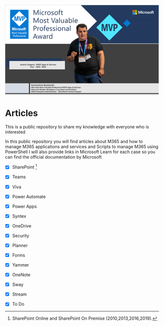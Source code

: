 
![Boutsioulis_Konstantinos!](/assets/image.png "Me")

# Articles

This is a public repository to share my knowledge with everyone who is interested 

In this public repository you will find articles about M365 and how to manage  M365 applications and services and Scripts to manage M365 using PowerShell 
I will also provide links in Microsoft Learn for each case so you can find the official documentation by Microsoft 




- [x] SharePoint [^1]
- [x] Teams
- [x] Viva
- [x] Power Automate
- [x] Power Apps
- [x] Syntex
- [x] OneDrive
- [x] Security
- [x] Planner
- [x] Forms
- [x] Yammer
- [x] OneNote
- [x] Sway
- [x] Stream
- [x] To Do








[^1]: SharePoint Online and SharePoint On Premise (2010,2013,2016,2019).
